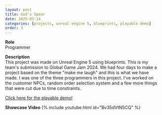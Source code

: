 ```yaml
---
layout: post
title: God's Spear
date: 2025-03-14
categories: [projects, unreal engine 5, blueprints, playable demo]
order: 3
---
```


**Role**
<br> Programmer

**Description**
<br>This project was made on Unreal Engine 5 using blueprints. This is my team's
submission to Global Game Jam 2024. We had four days to make a project based on
the theme "make me laugh" and this is what we have made. I was one of the three
programmers in this project. I've worked on the customer NPCs, random order
selection system and a few more things that were cut due to time constraints.

[Click here for the playable demo!](https://ggjv4.s3.us-west-1.amazonaws.com/files/games/2024/406662/exec/Windows_High_V6.zip)

**Showcase Video**
{% include youtube.html id="Bv35dVtN5CQ" %}
